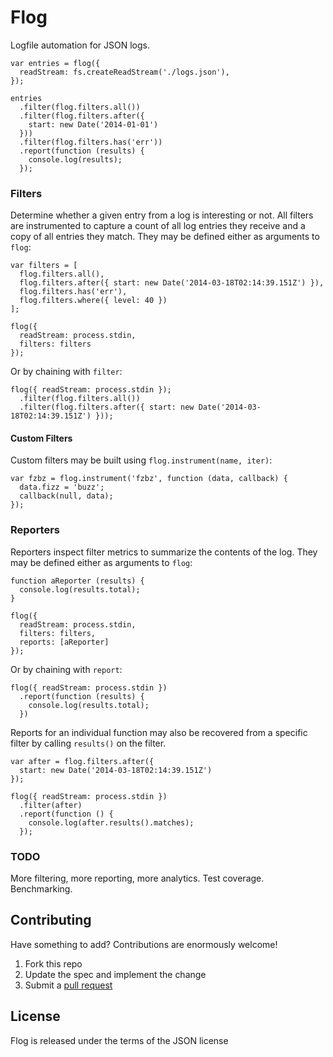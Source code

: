 # Flog

Logfile automation for JSON logs.

    var entries = flog({
      readStream: fs.createReadStream('./logs.json'),
    });

    entries
      .filter(flog.filters.all())
      .filter(flog.filters.after({
        start: new Date('2014-01-01')
      }))
      .filter(flog.filters.has('err'))
      .report(function (results) {
        console.log(results);
      });

### Filters

Determine whether a given entry from a log is interesting or not. All filters
are instrumented to capture a count of all log entries they receive and a copy
of all entries they match. They may be defined either as arguments to `flog`:

    var filters = [
      flog.filters.all(),
      flog.filters.after({ start: new Date('2014-03-18T02:14:39.151Z') }),
      flog.filters.has('err'),
      flog.filters.where({ level: 40 })
    ];

    flog({
      readStream: process.stdin,
      filters: filters
    });

Or by chaining with `filter`:

    flog({ readStream: process.stdin });
      .filter(flog.filters.all())
      .filter(flog.filters.after({ start: new Date('2014-03-18T02:14:39.151Z') }));

#### Custom Filters

Custom filters may be built using `flog.instrument(name, iter)`:

    var fzbz = flog.instrument('fzbz', function (data, callback) {
      data.fizz = 'buzz';
      callback(null, data);
    });

### Reporters

Reporters inspect filter metrics to summarize the contents of the log. They may
be defined either as arguments to `flog`:

    function aReporter (results) {
      console.log(results.total);
    }

    flog({
      readStream: process.stdin,
      filters: filters,
      reports: [aReporter]
    });

Or by chaining with `report`:

    flog({ readStream: process.stdin })
      .report(function (results) {
        console.log(results.total);
      })

Reports for an individual function may also be recovered from a specific filter
by calling `results()` on the filter.

    var after = flog.filters.after({
      start: new Date('2014-03-18T02:14:39.151Z')
    });

    flog({ readStream: process.stdin })
      .filter(after)
      .report(function () {
        console.log(after.results().matches);
      });

### TODO

More filtering, more reporting, more analytics. Test coverage. Benchmarking.

## Contributing

Have something to add? Contributions are enormously welcome!

  1. Fork this repo
  2. Update the spec and implement the change
  3. Submit a [pull request](help.github.com/pull-requests/)

## License

Flog is released under the terms of the JSON license
